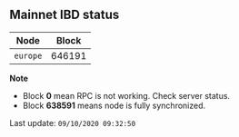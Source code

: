 ## **Mainnet** IBD status


Node | Block
--- | ---
`europe` | 646191


**Note**
* Block **0** mean RPC is not working. Check server status.
* Block **638591** means node is fully synchronized.


Last update: `09/10/2020 09:32:50`
